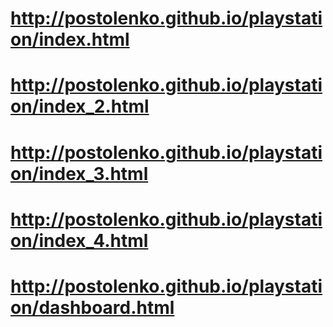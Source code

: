 # http://postolenko.github.io/playstation/index.html
# http://postolenko.github.io/playstation/index_2.html
# http://postolenko.github.io/playstation/index_3.html
# http://postolenko.github.io/playstation/index_4.html
# http://postolenko.github.io/playstation/dashboard.html